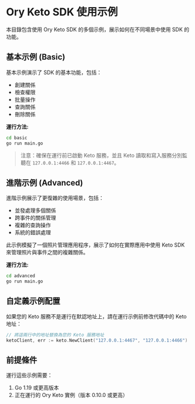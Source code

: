 # Ory Keto SDK 使用示例

本目錄包含使用 Ory Keto SDK 的多個示例，展示如何在不同場景中使用 SDK 的功能。

## 基本示例 (Basic)

基本示例演示了 SDK 的基本功能，包括：

- 創建關係
- 檢查權限
- 批量操作
- 查詢關係
- 刪除關係

**運行方法:**

```bash
cd basic
go run main.go
```

> 注意：確保在運行前已啟動 Keto 服務，並且 Keto 讀取和寫入服務分別監聽在 `127.0.0.1:4466` 和 `127.0.0.1:4467`。

## 進階示例 (Advanced)

進階示例展示了更復雜的使用場景，包括：

- 並發處理多個關係
- 跨事件的關係管理
- 複雜的查詢操作
- 系統的錯誤處理

此示例模擬了一個照片管理應用程序，展示了如何在實際應用中使用 Keto SDK 來管理照片與事件之間的複雜關係。

**運行方法:**

```bash
cd advanced
go run main.go
```

## 自定義示例配置

如果您的 Keto 服務不是運行在默認地址上，請在運行示例前修改代碼中的 Keto 地址：

```go
// 將這兩行中的地址替換為您的 Keto 服務地址
ketoClient, err := keto.NewClient("127.0.0.1:4467", "127.0.0.1:4466")
```

## 前提條件

運行這些示例需要：

1. Go 1.19 或更高版本
2. 正在運行的 Ory Keto 實例（版本 0.10.0 或更高） 